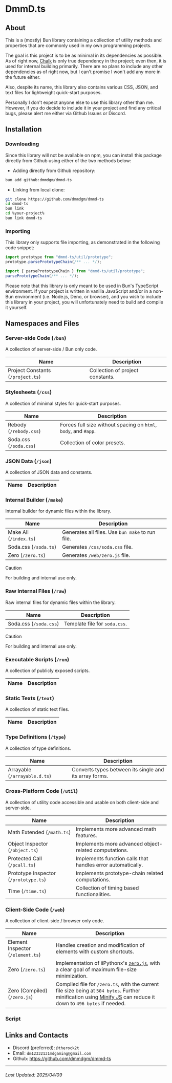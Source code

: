 # DmmD.ts

## About
This is a (mostly) Bun library containing a collection of utility methods and properties that are commonly used in my own programming projects.

The goal is this project is to be as minimal in its dependencies as possible. 
As of right now, [Chalk](https://github.com/chalk/chalk) is only true dependency in the project; even then, it is used for internal building primarily.
There are no plans to include any other dependencies as of right now, but I can't promise I won't add any more in the future either.

Also, despite its name, this library also contains various CSS, JSON, and text files for lightweight quick-start purposes.

Personally I don't expect anyone else to use this library other than me. However, if you do decide to include it in your project and find any critical bugs, please alert me either via Github Issues or Discord.

## Installation

### Downloading

Since this library will not be available on npm,
you can install this package directly from Github using either of the two methods below:

- Adding directly from Github repository:

```sh
bun add github:dmmdgm/dmmd-ts
```

- Linking from local clone:

```sh
git clone https://github.com/dmmdgm/dmmd-ts
cd dmmd-ts
bun link
cd %your-project%
bun link dmmd-ts
```

### Importing

This library only supports file importing, as demonstrated in the following code snippet:

```ts
import prototype from "dmmd-ts/util/prototype";
prototype.parsePrototypeChain(/** ... */);

import { parsePrototypeChain } from "dmmd-ts/util/prototype";
parsePrototypeChain(/** ... */);
```

Please note that this library is only meant to be used in Bun's TypeScript environment.
If your project is written in vanilla JavaScript and/or in a non-Bun environment (i.e. Node.js, Deno, or browser), and you wish to include this library in your project, you will unfortunately need to build and compile it yourself.

## Namespaces and Files

### Server-side Code (`/bun`)

A collection of server-side / Bun only code.

| Name | Description |
| - | - |
| Project Constants (`/project.ts`) | Collection of project constants. |

### Stylesheets (`/css`)

A collection of minimal styles for quick-start purposes.

| Name | Description |
| - | - |
| Rebody (`/rebody.css`) | Forces full size without spacing on `html`, `body`, and `#app`. |
| Soda.css (`/soda.css`) | Collection of color presets. |

### JSON Data (`/json`)

A collection of JSON data and constants.

| Name | Description |
| - | - |

### Internal Builder (`/make`)

Internal builder for dynamic files within the library.

| Name | Description |
| - | - |
| Make All (`/index.ts`) | Generates all files. Use `bun make` to run file. |
| Soda.css (`/soda.ts`) | Generates `/css/soda.css` file. |
| Zero (`/zero.ts`) | Generates `/web/zero.js` file. |

> [!CAUTION]
> For building and internal use only.

### Raw Internal Files (`/raw`)

Raw internal files for dynamic files within the library.

| Name | Description |
| - | - |
| Soda.css (`/soda.css`) | Template file for `soda.css`. |

> [!CAUTION]
> For building and internal use only.

### Executable Scripts (`/run`)

A collection of publicly exposed scripts.

| Name | Description |
| - | - |

### Static Texts (`/text`)

A collection of static text files.

| Name | Description |
| - | - |

### Type Definitions (`/type`)

A collection of type definitions.

| Name | Description |
| - | - |
| Arrayable (`/arrayable.d.ts`) | Converts types between its single and its array forms. |

### Cross-Platform Code (`/util`)

A collection of utility code accessible and usable on both client-side and server-side.

| Name | Description |
| - | - |
| Math Extended (`/math.ts`) | Implements more advanced math features. |
| Object Inspector (`/object.ts`) | Implements more advanced object-related computations. |
| Protected Call (`/pcall.ts`) | Implements function calls that handles error automatically. |
| Prototype Inspector (`/prototype.ts`) | Implements prototype-chain related computations. |
| Time (`/time.ts`) | Collection of timing based functionalities. |

### Client-Side Code (`/web`)

A collection of client-side / browser only code.

| Name | Description |
| - | - |
| Element Inspector (`/element.ts`) | Handles creation and modification of elements with custom shortcuts.
| Zero (`/zero.ts`) | Implementation of iiPythonx's [`zero.js`](https://github.com/iiPythonx/radio/blob/main/radio/frontend/js/zero.js), with a clear goal of maximum file-size minimization. |
| Zero (Compiled) (`/zero.js`) | Compiled file for `/zero.ts`, with the current file size being at `504 bytes`. Further minification using [Minify JS](https://minify-js.com/) can reduce it down to `496 bytes` if needed. |

### Script

## Links and Contacts
- Discord (preferred): `@therock2t`
- Email: `dm12332131mdgaming@gmail.com`
- Github: https://github.com/dmmdgm/dmmd-ts

---

###### Last Updated: 2025/04/09

